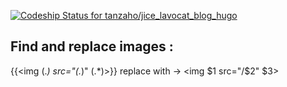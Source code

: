 [ ![Codeship Status for tanzaho/jice_lavocat_blog_hugo](https://codeship.com/projects/88507000-fb0f-0132-88a3-56a30f6b7674/status?branch=master)](https://codeship.com/projects/87058)


## Find and replace images : 
\{\{<img (.*) src="(.*)" (.*)>\}\}
replace with ->
<img $1 src="/$2" $3>
